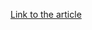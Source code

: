 [Link to the article](https://www.bitdefender.com/files/News/CaseStudies/study/428/Bitdefender-PR-Whitepaper-S1deloadStealer-creat6669-en-EN.pdf)
